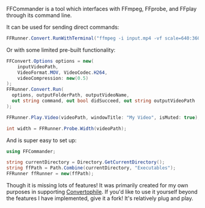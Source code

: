 FFCommander is a tool which interfaces with FFmpeg, FFprobe, and FFplay through its command line.

It can be used for sending direct commands:
```csharp
FFRunner.Convert.RunWithTerminal("ffmpeg -i input.mp4 -vf scale=640:360 output.mp4", out bool didSucceed);
```

Or with some limited pre-built functionality:
```csharp
FFConvert.Options options = new(
	inputVideoPath,
	VideoFormat.MOV, VideoCodec.H264,
	videoCompression: new(0.5)
);
FFRunner.Convert.Run(
  options, outputFolderPath, outputVideoName,
  out string command, out bool didSucceed, out string outputVideoPath
);
```
```csharp
FFRunner.Play.Video(videoPath, windowTitle: "My Video", isMuted: true);
```
```csharp
int width = FFRunner.Probe.Width(videoPath);
```

And is super easy to set up:
```csharp
using FFCommander;

string currentDirectory = Directory.GetCurrentDirectory();
string ffPath = Path.Combine(currentDirectory, "Executables");
FFRunner ffRunner = new(ffPath);
```

Though it is missing lots of features!
It was primarily created for my own purposes in supporting [Convertophile](https://harper-rhett.itch.io/convertophile).
If you'd like to use it yourself beyond the features I have implemented, give it a fork! It's relatively plug and play.
